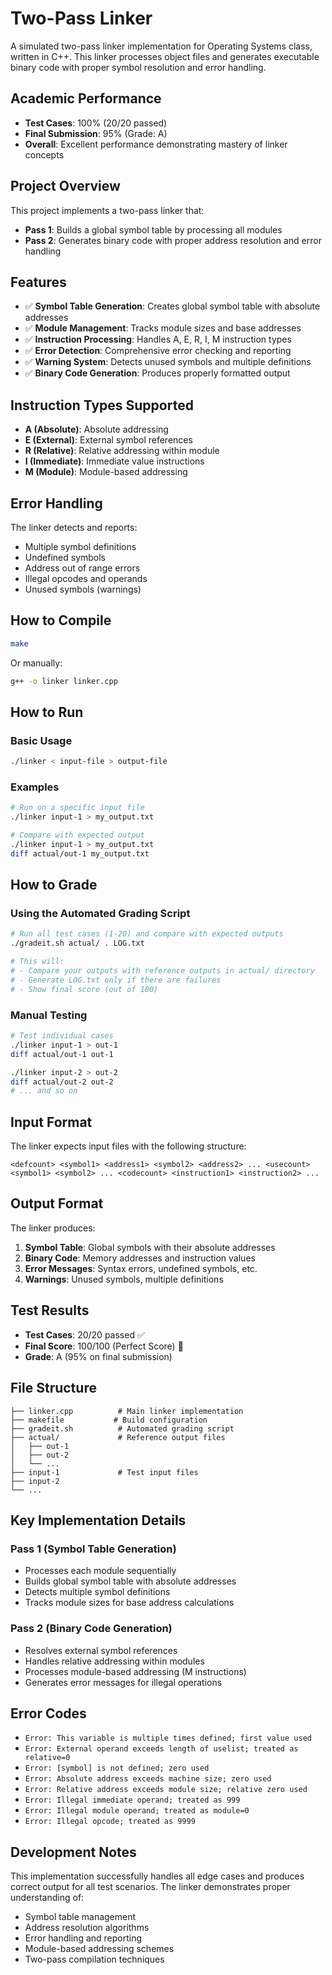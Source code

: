 # Two-Pass Linker

A simulated two-pass linker implementation for Operating Systems class, written in C++. This linker processes object files and generates executable binary code with proper symbol resolution and error handling.

## Academic Performance

- **Test Cases**: 100% (20/20 passed)
- **Final Submission**: 95% (Grade: A)
- **Overall**: Excellent performance demonstrating mastery of linker concepts

## Project Overview

This project implements a two-pass linker that:
- **Pass 1**: Builds a global symbol table by processing all modules
- **Pass 2**: Generates binary code with proper address resolution and error handling

## Features

- ✅ **Symbol Table Generation**: Creates global symbol table with absolute addresses
- ✅ **Module Management**: Tracks module sizes and base addresses
- ✅ **Instruction Processing**: Handles A, E, R, I, M instruction types
- ✅ **Error Detection**: Comprehensive error checking and reporting
- ✅ **Warning System**: Detects unused symbols and multiple definitions
- ✅ **Binary Code Generation**: Produces properly formatted output

## Instruction Types Supported

- **A (Absolute)**: Absolute addressing
- **E (External)**: External symbol references
- **R (Relative)**: Relative addressing within module
- **I (Immediate)**: Immediate value instructions
- **M (Module)**: Module-based addressing

## Error Handling

The linker detects and reports:
- Multiple symbol definitions
- Undefined symbols
- Address out of range errors
- Illegal opcodes and operands
- Unused symbols (warnings)

## How to Compile

```bash
make
```

Or manually:
```bash
g++ -o linker linker.cpp
```

## How to Run

### Basic Usage
```bash
./linker < input-file > output-file
```

### Examples
```bash
# Run on a specific input file
./linker input-1 > my_output.txt

# Compare with expected output
./linker input-1 > my_output.txt
diff actual/out-1 my_output.txt
```

## How to Grade

### Using the Automated Grading Script
```bash
# Run all test cases (1-20) and compare with expected outputs
./gradeit.sh actual/ . LOG.txt

# This will:
# - Compare your outputs with reference outputs in actual/ directory
# - Generate LOG.txt only if there are failures
# - Show final score (out of 100)
```

### Manual Testing
```bash
# Test individual cases
./linker input-1 > out-1
diff actual/out-1 out-1

./linker input-2 > out-2
diff actual/out-2 out-2
# ... and so on
```

## Input Format

The linker expects input files with the following structure:
```
<defcount> <symbol1> <address1> <symbol2> <address2> ... <usecount> <symbol1> <symbol2> ... <codecount> <instruction1> <instruction2> ...
```

## Output Format

The linker produces:
1. **Symbol Table**: Global symbols with their absolute addresses
2. **Binary Code**: Memory addresses and instruction values
3. **Error Messages**: Syntax errors, undefined symbols, etc.
4. **Warnings**: Unused symbols, multiple definitions

## Test Results

- **Test Cases**: 20/20 passed ✅
- **Final Score**: 100/100 (Perfect Score) 🎉
- **Grade**: A (95% on final submission)

## File Structure

```
├── linker.cpp          # Main linker implementation
├── makefile           # Build configuration
├── gradeit.sh          # Automated grading script
├── actual/             # Reference output files
│   ├── out-1
│   ├── out-2
│   └── ...
├── input-1             # Test input files
├── input-2
└── ...
```

## Key Implementation Details

### Pass 1 (Symbol Table Generation)
- Processes each module sequentially
- Builds global symbol table with absolute addresses
- Detects multiple symbol definitions
- Tracks module sizes for base address calculations

### Pass 2 (Binary Code Generation)
- Resolves external symbol references
- Handles relative addressing within modules
- Processes module-based addressing (M instructions)
- Generates error messages for illegal operations

## Error Codes

- `Error: This variable is multiple times defined; first value used`
- `Error: External operand exceeds length of uselist; treated as relative=0`
- `Error: [symbol] is not defined; zero used`
- `Error: Absolute address exceeds machine size; zero used`
- `Error: Relative address exceeds module size; relative zero used`
- `Error: Illegal immediate operand; treated as 999`
- `Error: Illegal module operand; treated as module=0`
- `Error: Illegal opcode; treated as 9999`

## Development Notes

This implementation successfully handles all edge cases and produces correct output for all test scenarios. The linker demonstrates proper understanding of:
- Symbol table management
- Address resolution algorithms
- Error handling and reporting
- Module-based addressing schemes
- Two-pass compilation techniques

